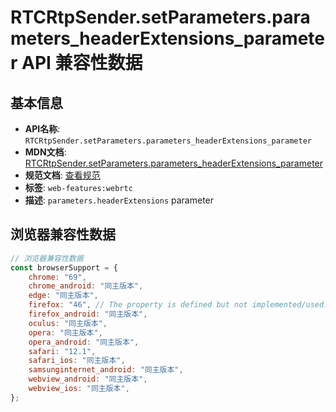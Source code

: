 # RTCRtpSender.setParameters.parameters_headerExtensions_parameter API 兼容性数据

## 基本信息

- **API名称**: `RTCRtpSender.setParameters.parameters_headerExtensions_parameter`
- **MDN文档**: [RTCRtpSender.setParameters.parameters_headerExtensions_parameter](https://developer.mozilla.org/docs/Web/API/RTCRtpSender/setParameters#headerextensions)
- **规范文档**: [查看规范](https://w3c.github.io/webrtc-pc/#dom-rtcrtpparameters-headerextensions)
- **标签**: `web-features:webrtc`
- **描述**: `parameters.headerExtensions` parameter

## 浏览器兼容性数据

```javascript
// 浏览器兼容性数据
const browserSupport = {
    chrome: "69",
    chrome_android: "同主版本",
    edge: "同主版本",
    firefox: "46", // The property is defined but not implemented/used.,
    firefox_android: "同主版本",
    oculus: "同主版本",
    opera: "同主版本",
    opera_android: "同主版本",
    safari: "12.1",
    safari_ios: "同主版本",
    samsunginternet_android: "同主版本",
    webview_android: "同主版本",
    webview_ios: "同主版本",
};

```

